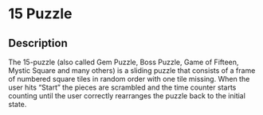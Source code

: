 # 15 Puzzle

## Description
The 15-puzzle (also called Gem Puzzle, Boss Puzzle, Game of Fifteen, Mystic Square and many others) is a sliding puzzle that consists of a frame of numbered square tiles in random order with one tile missing.
When the user hits “Start” the pieces are scrambled and the time counter starts counting until the user correctly rearranges the puzzle back to the initial state.